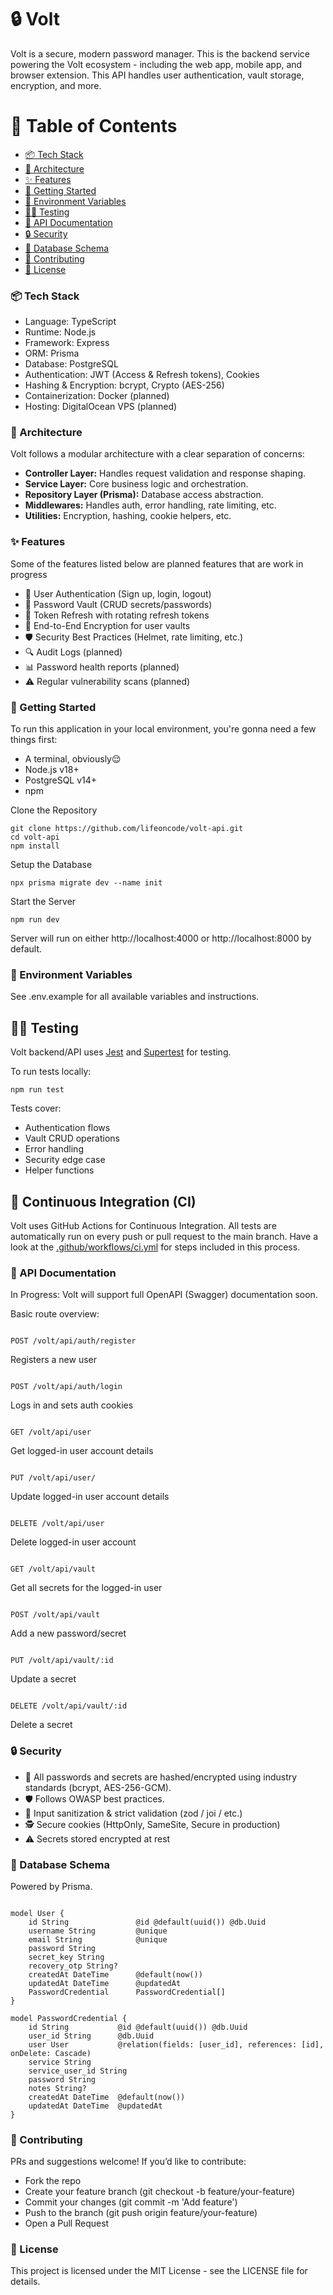 # 🔒️ Volt

Volt is a secure, modern password manager. This is the backend service powering the Volt ecosystem - including the web app, mobile app, and browser extension. This API handles user authentication, vault storage, encryption, and more.

# 🧭 Table of Contents

- [📦️ Tech Stack](#️-tech-stack)
- [🧮 Architecture](#️-architecture)
- [✨ Features](#-features)
- [🚀 Getting Started](#-getting-started)
- [🧪 Environment Variables](#-environment-variables)
- [👨‍🔬 Testing](#-testing)
- [📖 API Documentation](#-api-documentation)
- [🔒 Security](#-security)
- [🧬 Database Schema](#-database-schema)
- [🤝 Contributing](#-contributing)
- [📄 License](#-license)

### 📦️ Tech Stack

- Language: TypeScript
- Runtime: Node.js
- Framework: Express
- ORM: Prisma
- Database: PostgreSQL
- Authentication: JWT (Access & Refresh tokens), Cookies
- Hashing & Encryption: bcrypt, Crypto (AES-256)
- Containerization: Docker (planned)
- Hosting: DigitalOcean VPS (planned)

### 🧮 Architecture

Volt follows a modular architecture with a clear separation of concerns:

- **Controller Layer:** Handles request validation and response shaping.
- **Service Layer:** Core business logic and orchestration.
- **Repository Layer (Prisma):** Database access abstraction.
- **Middlewares:** Handles auth, error handling, rate limiting, etc.
- **Utilities:** Encryption, hashing, cookie helpers, etc.

### ✨ Features

Some of the features listed below are planned features that are work in progress

- 🔐 User Authentication (Sign up, login, logout)
- 🧠 Password Vault (CRUD secrets/passwords)
- 🔄 Token Refresh with rotating refresh tokens
- 🧊 End-to-End Encryption for user vaults
- 🛡️ Security Best Practices (Helmet, rate limiting, etc.)
- 🔍 Audit Logs (planned)
- 📊 Password health reports (planned)
- ⚠️ Regular vulnerability scans (planned)

### 🚀 Getting Started

To run this application in your local environment, you're gonna need a few things first:

- A terminal, obviously😌
- Node.js v18+
- PostgreSQL v14+
- npm

Clone the Repository

```
git clone https://github.com/lifeoncode/volt-api.git
cd volt-api
npm install
```

Setup the Database

```
npx prisma migrate dev --name init
```

Start the Server

```
npm run dev
```

Server will run on either http://localhost:4000 or http://localhost:8000 by default.

### 🧪 Environment Variables

See .env.example for all available variables and instructions.

## 👨‍🔬 Testing

Volt backend/API uses [Jest](https://jestjs.io/) and [Supertest](https://github.com/ladjs/supertest) for testing.

To run tests locally:

```
npm run test
```

Tests cover:

- Authentication flows
- Vault CRUD operations
- Error handling
- Security edge case
- Helper functions

## 🤖 Continuous Integration (CI)

Volt uses GitHub Actions for Continuous Integration. All tests are automatically run on every push or pull request to the main branch. Have a look at the [.github/workflows/ci.yml](.github/workflows/ci.yml) for steps included in this process.

### 📖 API Documentation

In Progress: Volt will support full OpenAPI (Swagger) documentation soon.

Basic route overview:

```

POST /volt/api/auth/register

```

Registers a new user

```

POST /volt/api/auth/login

```

Logs in and sets auth cookies

```

GET /volt/api/user

```

Get logged-in user account details

```

PUT /volt/api/user/

```

Update logged-in user account details

```

DELETE /volt/api/user

```

Delete logged-in user account

```

GET /volt/api/vault

```

Get all secrets for the logged-in user

```

POST /volt/api/vault

```

Add a new password/secret

```

PUT /volt/api/vault/:id

```

Update a secret

```

DELETE /volt/api/vault/:id

```

Delete a secret

### 🔒 Security

- 🔐 All passwords and secrets are hashed/encrypted using industry standards (bcrypt, AES-256-GCM).
- 🛡️ Follows OWASP best practices.
- 🧼 Input sanitization & strict validation (zod / joi / etc.)
- 🕵️ Secure cookies (HttpOnly, SameSite, Secure in production)
- ⚠️ Secrets stored encrypted at rest

### 🧬 Database Schema

Powered by Prisma.

```prisma

model User {
    id String               @id @default(uuid()) @db.Uuid
    username String         @unique
    email String            @unique
    password String
    secret_key String
    recovery_otp String?
    createdAt DateTime      @default(now())
    updatedAt DateTime      @updatedAt
    PasswordCredential      PasswordCredential[]
}

model PasswordCredential {
    id String           @id @default(uuid()) @db.Uuid
    user_id String      @db.Uuid
    user User           @relation(fields: [user_id], references: [id], onDelete: Cascade)
    service String
    service_user_id String
    password String
    notes String?
    createdAt DateTime  @default(now())
    updatedAt DateTime  @updatedAt
}

```

### 🤝 Contributing

PRs and suggestions welcome! If you’d like to contribute:

- Fork the repo
- Create your feature branch (git checkout -b feature/your-feature)
- Commit your changes (git commit -m 'Add feature')
- Push to the branch (git push origin feature/your-feature)
- Open a Pull Request

### 📄 License

This project is licensed under the MIT License - see the LICENSE file for details.
